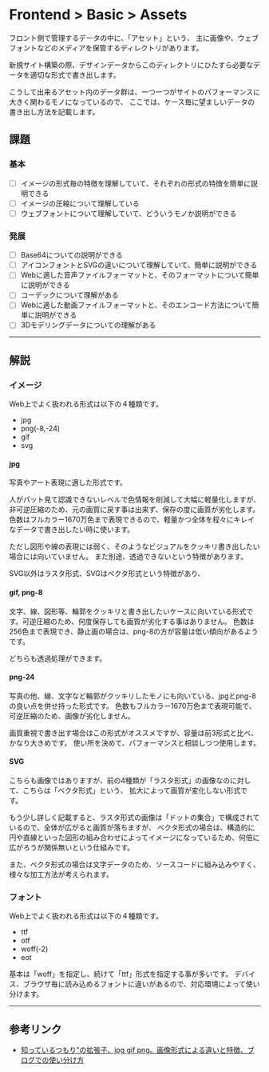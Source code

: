 # Frontend > Basic > Assets

フロント側で管理するデータの中に、「アセット」という、
主に画像や、ウェブフォントなどのメディアを保管するディレクトリがあります。

新規サイト構築の際、デザインデータからこのディレクトリにひたすら必要なデータを適切な形式で書き出します。

こうして出来るアセット内のデータ群は、一つ一つがサイトのパフォーマンスに大きく関わるモノになっているので、
ここでは、ケース毎に望ましいデータの書き出し方法を記載します。

## 課題

### 基本

- [ ] イメージの形式毎の特徴を理解していて、それぞれの形式の特徴を簡単に説明できる
- [ ] イメージの圧縮について理解している
- [ ] ウェブフォントについて理解していて、どういうモノか説明ができる

### 発展

- [ ] Base64についての説明ができる
- [ ] アイコンフォントとSVGの違いについて理解していて、簡単に説明ができる
- [ ] Webに適した音声ファイルフォーマットと、そのフォーマットについて簡単に説明ができる
- [ ] コーデックについて理解がある
- [ ] Webに適した動画ファイルフォーマットと、そのエンコード方法について簡単に説明ができる
- [ ] 3Dモデリングデータについての理解がある

---

## 解説

### イメージ

Web上でよく扱われる形式は以下の４種類です。

- jpg
- png(-8,-24)
- gif
- svg

#### jpg

写真やアート表現に適した形式です。

人がパット見て認識できないレベルで色情報を削減して大幅に軽量化しますが、非可逆圧縮のため、元の画質に戻す事は出来ず、保存の度に画質が劣化します。
色数はフルカラー1670万色まで表現できるので、軽量かつ全体を程々にキレイなデータで書き出したい時に使います。

ただし図形や線の表現には弱く、そのようなビジュアルをクッキリ書き出したい場合には向いていません。
また別途、透過できないという特徴があります。

SVG以外はラスタ形式、SVGはベクタ形式という特徴があり、

#### gif, png-8

文字、線、図形等、輪郭をクッキリと書き出したいケースに向いている形式です。可逆圧縮のため、何度保存しても画質が劣化する事はありません。
色数は256色まで表現でき、静止画の場合は、png-8の方が容量は低い傾向があるようです。

どちらも透過処理ができます。

#### png-24

写真の他、線、文字など輪郭がクッキリしたモノにも向いている、jpgとpng-8の良い点を併せ持った形式です。
色数もフルカラー1670万色まで表現可能で、可逆圧縮のため、画像が劣化しません。

画質重視で書き出す場合はこの形式がオススメですが、容量は前3形式と比べ、かなり大きめです。
使い所を決めて、パフォーマンスと相談しつつ使用します。

#### SVG

こちらも画像ではありますが、前の4種類が「ラスタ形式」の画像なのに対して、こちらは「ベクタ形式」という、
拡大によって画質が変化しない形式です。

もう少し詳しく記載すると、ラスタ形式の画像は「ドットの集合」で構成されているので、全体が広がると画質が落ちますが、
ベクタ形式の場合は、構造的に円や直線といった図形の組み合わせによってイメージになっているため、何倍に広がろうが関係無いという仕組みです。

また、ベクタ形式の場合は文字データのため、ソースコードに組み込みやすく、様々な加工方法が考えられます。

### フォント

Web上でよく扱われる形式は以下の４種類です。

- ttf
- otf
- woff(-2)
- eot

基本は「woff」を指定し、続けて「ttf」形式を指定する事が多いです。
デバイス、ブラウザ毎に読み込めるフォントに違いがあるので、対応環境によって使い分けます。


---

## 参考リンク

- [知っているつもり”の拡張子、jpg gif png。画像形式による違いと特徴、ブログでの使い分け方](http://requlog.com/self-branding/blog/jpg-gif-png/)
